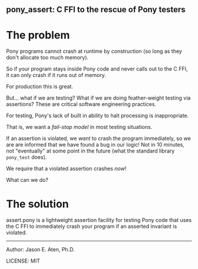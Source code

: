pony_assert: C FFI to the rescue of Pony testers
-----------

# The problem 

Pony programs cannot crash at runtime by construction
(so long as they don't allocate too much memory).

So if your program stays inside Pony code and never calls out
to the C FFI, it can only crash if it runs out of memory.

For production this is great. 

But... what if we are testing? What if we are doing 
feather-weight testing via assertions? These
are critical software engineering practices.

For testing, Pony's lack of built in ability to
halt processing is inappropriate.

That is, we want a _fail-stop model_ in most testing situations.

If an assertion is violated, we _want_ to crash 
the program immediately, so we are are informed 
that we have found a bug in our logic! Not in 10 minutes, not
"eventually" at some point in the future 
(what the standard library `pony_test` does). 

We require that a violated assertion crashes _now_!

What can we do?

# The solution

assert.pony is a lightweight assertion 
facility for testing Pony code that 
uses the C FFI to immediately
crash your program if an asserted invariant
is violated.


---
Author: Jason E. Aten, Ph.D.

LICENSE: MIT
